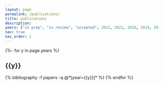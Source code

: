 ```yaml
---
layout: page
permalink: /publications/
title: publications
description:
years: ["in prep", "in review", "accepted", 2022, 2021, 2020, 2019, 2017, 2016, 2015, 2014]
nav: true
nav_order: 1
---
```

<!-- _pages/publications.md -->
<div class="publications">

{%- for y in page.years %}
  <h2 class="year">{{y}}</h2>
  {% bibliography -f papers -q @*[year={{y}}]* %}
{% endfor %}

</div>
